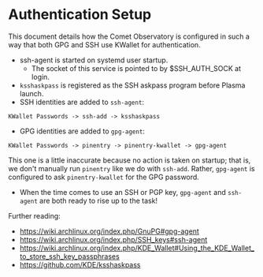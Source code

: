 # Authentication Setup
This document details how the Comet Observatory is configured in such a way that both GPG and SSH use KWallet for authentication.
- ssh-agent is started on systemd user startup.
  - The socket of this service is pointed to by $SSH_AUTH_SOCK at login.
- `ksshaskpass` is registered as the SSH askpass program before Plasma launch.
- SSH identities are added to `ssh-agent`:
```
KWallet Passwords -> ssh-add -> ksshaskpass
```
- GPG identities are added to `gpg-agent`:
```
KWallet Passwords -> pinentry -> pinentry-kwallet -> gpg-agent
```
This one is a little inaccurate because no action is taken on startup; that is, we don't manually run `pinentry` like we do with `ssh-add`. Rather, `gpg-agent` is configured to ask `pinentry-kwallet` for the GPG password.
- When the time comes to use an SSH or PGP key, `gpg-agent` and `ssh-agent` are both ready to rise up to the task!

Further reading:
- https://wiki.archlinux.org/index.php/GnuPG#gpg-agent
- https://wiki.archlinux.org/index.php/SSH_keys#ssh-agent
- https://wiki.archlinux.org/index.php/KDE_Wallet#Using_the_KDE_Wallet_to_store_ssh_key_passphrases
- https://github.com/KDE/ksshaskpass

